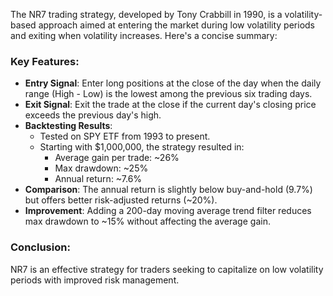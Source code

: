 The NR7 trading strategy, developed by Tony Crabbill in 1990, is a volatility-based approach aimed at entering the market during low volatility periods and exiting when volatility increases. Here's a concise summary:

### Key Features:
- **Entry Signal**: Enter long positions at the close of the day when the daily range (High - Low) is the lowest among the previous six trading days.
- **Exit Signal**: Exit the trade at the close if the current day's closing price exceeds the previous day's high.
- **Backtesting Results**: 
  - Tested on SPY ETF from 1993 to present.
  - Starting with $1,000,000, the strategy resulted in:
    - Average gain per trade: ~26%
    - Max drawdown: ~25%
    - Annual return: ~7.6%
- **Comparison**: The annual return is slightly below buy-and-hold (9.7%) but offers better risk-adjusted returns (~20%).
- **Improvement**: Adding a 200-day moving average trend filter reduces max drawdown to ~15% without affecting the average gain.

### Conclusion:
NR7 is an effective strategy for traders seeking to capitalize on low volatility periods with improved risk management.
